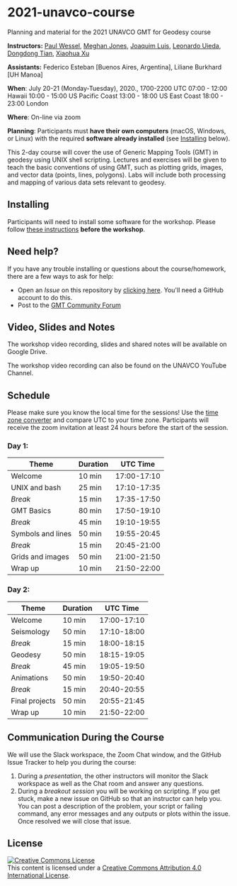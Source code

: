 # 2021-unavco-course
Planning and material for the 2021 UNAVCO GMT for Geodesy course

**Instructors:**
[Paul Wessel](http://www.soest.hawaii.edu/wessel/),
[Meghan Jones](https://github.com/meghanrjones),
[Joaquim Luis](http://joa-quim.pt),
[Leonardo Uieda](http://www.leouieda.com),
[Dongdong Tian](https://seisman.info/),
[Xiaohua Xu](https://www.researchgate.net/profile/Xiaohua_Xu7)

**Assistants:**
Federico Esteban [Buenos Aires, Argentina], Liliane Burkhard [UH Manoa]

**When**:
July 20-21 (Monday-Tuesday), 2020., 1700-2200 UTC
07:00 - 12:00 Hawaii
10:00 - 15:00 US Pacific Coast
13:00 - 18:00 US East Coast
18:00 - 23:00 London

**Where**:
On-line via zoom

**Planning**:
Participants must **have their own computers** (macOS, Windows, or Linux) with the
required **software already installed** (see [Installing](#installing) below).

This 2-day course will cover the use of Generic Mapping Tools (GMT) in geodesy
using UNIX shell scripting. Lectures and exercises will be given to teach the
basic conventions of using GMT, such as plotting grids, images, and vector data
(points, lines, polygons). Labs will include both processing and mapping of
various data sets relevant to geodesy.

## Installing

Participants will need to install some software for the workshop.
Please follow [these instructions](INSTALL.md) **before the workshop**.

## Need help?

If you have any trouble installing or questions about the course/homework,
there are a few ways to ask for help:

* Open an *Issue* on this repository by
  [clicking here](https://github.com/GenericMappingTools/2021-unavco-course/issues/new/choose).
  You'll need a GitHub account to do this.
* Post to the [GMT Community Forum](https://forum.generic-mapping-tools.org/)

## Video, Slides and Notes

The workshop video recording, slides and shared notes will be available on Google Drive.

The workshop video recording can also be found on the UNAVCO YouTube Channel.

## Schedule

Please make sure you know the local time for the sessions!  Use the [time zone converter](https://www.timeanddate.com/worldclock/converter.html) and compare UTC to your time zone.
Participants will receive the zoom invitation at least 24 hours before the start of the session.

### Day 1:

| **Theme** | **Duration** | **UTC Time** |
|-----------|--------------|--------------|
| Welcome   | 10 min | 17:00-17:10  |
| UNIX and bash    | 25 min | 17:10-17:35  |
| *Break*         | 15 min | 17:35-17:50  |
| GMT Basics    | 80 min |  17:50-19:10  |
| *Break*      | 45 min | 19:10-19:55  |
| Symbols and lines      | 50 min | 19:55-20:45 |
| *Break*         | 15 min |  20:45-21:00  |
| Grids and images      | 50 min |  21:00-21:50  |
| Wrap up      | 10 min |  21:50-22:00  |

### Day 2:

| **Theme** | **Duration** | **UTC Time** |
|-----------|--------------|--------------|
| Welcome   | 10 min | 17:00-17:10  |
| Seismology | 50 min |  17:10-18:00  |
| *Break*      | 15 min |  18:00-18:15  |
| Geodesy  | 50 min |  18:15-19:05  |
| *Break*      | 45 min |  19:05-19:50 |
| Animations      | 50 min | 19:50-20:40  |
| *Break*         | 15 min | 20:40-20:55  |
| Final projects      | 50 min | 20:55-21:45  |
| Wrap up      | 10 min |  21:50-22:00  |

## Communication During the Course

We will use the Slack workspace, the Zoom Chat window, and the GitHub Issue Tracker to help you during the course:
1. During a *presentation*, the other instructors will monitor the Slack workspace as well as the Chat room and answer any questions.
2. During a *breakout session* you will be working on scripting.  If you get stuck, make a new issue on GitHub so that an instructor
   can help you.  You can post a description of the problem, your script or failing command, any error messages and any outputs or plots within the issue.
   Once resolved we will close that issue.

## License

<a rel="license" href="http://creativecommons.org/licenses/by/4.0/"><img alt="Creative Commons License" style="border-width:0" src="https://i.creativecommons.org/l/by/4.0/88x31.png" /></a><br />This content is licensed under a
<a rel="license" href="http://creativecommons.org/licenses/by/4.0/">Creative Commons Attribution 4.0 International License</a>.
